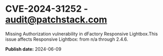 # CVE-2024-31252 - audit@patchstack.com

Missing Authorization vulnerability in dFactory Responsive Lightbox.This issue affects Responsive Lightbox: from n/a through 2.4.6.

**Publish date:** 2024-06-09
